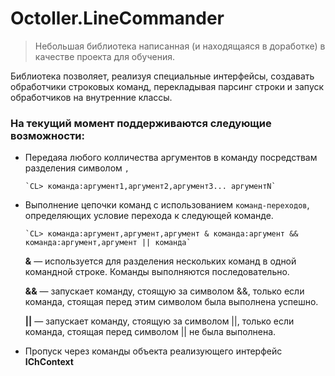 # Octoller.LineCommander
> Небольшая библиотека написанная (и находящаяся в доработке) в качестве проекта для обучения.

Библиотека позволяет, реализуя специальные интерфейсы, создавать обработчики строковых команд, перекладывая парсинг строки и запуск обработчиков на внутренние классы. 

### На текущий момент поддерживаются следующие возможности:
* Передаяа любого колличества аргументов в команду посредствам разделения символом `,`

      `CL> команда:аргумент1,аргумент2,аргумент3... аргументN`
      

* Выполнение цепочки команд с использованием `команд-переходов`, определяющих условие перехода к следующей команде. 
 
      `CL> команда:аргумент,аргумент,аргумент & команда:аргумент && команда:аргумент,аргумент || команда`  
       
  **&**  — используется для разделения нескольких команд в одной командной строке. Команды выполняются последовательно.

  **&&** — запускает команду, стоящую за символом &&, только если команда, стоящая перед этим символом была выполнена успешно.

  **||** — запускает команду, стоящую за символом ||, только если команда, стоящая перед символом || не была выполнена.
  
  
* Пропуск через команды объекта реализующего интерфейс **IChContext**
